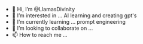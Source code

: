 - 👋 Hi, I’m @LlamasDivinity
- 👀 I’m interested in ... AI learning and creating gpt's
- 🌱 I’m currently learning ... prompt engineering
- 💞️ I’m looking to collaborate on ...
- 📫 How to reach me ...

<!---
LlamasDivinity/LlamasDivinity is a ✨ special ✨ repository because its `README.md` (this file) appears on your GitHub profile.
You can click the Preview link to take a look at your changes.
--->
